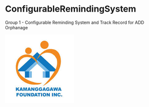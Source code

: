 # ConfigurableRemindingSystem
Group 1 - Configurable Reminding System and Track Record for ADD Orphanage

<img src="images/download.jpg">
